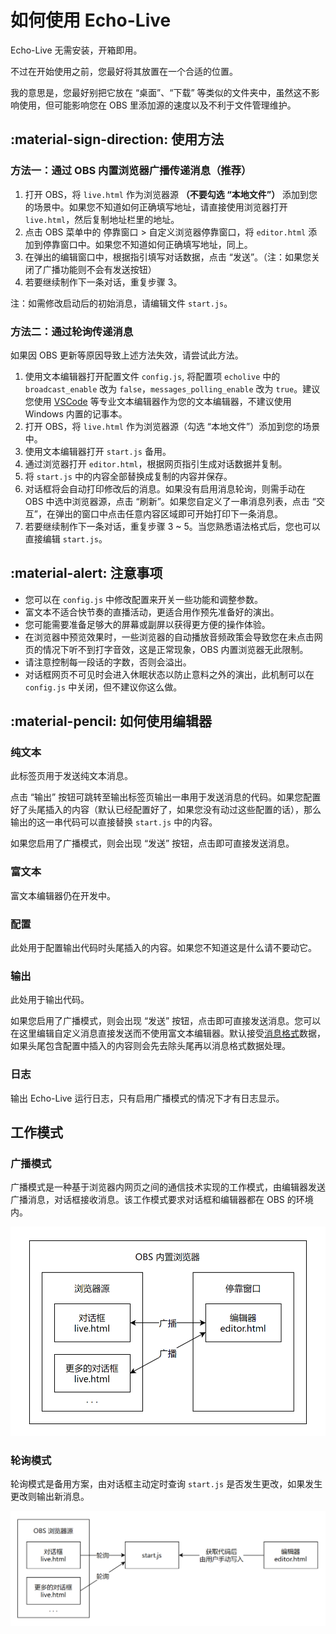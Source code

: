 # 如何使用 Echo-Live

Echo-Live 无需安装，开箱即用。

<p style="color: var(--md-default-fg-color--light);">不过在开始使用之前，您最好将其放置在一个合适的位置。</p>

<p style="color: var(--md-default-fg-color--lighter);">我的意思是，您最好别把它放在 “桌面”、“下载” 等类似的文件夹中，虽然这不影响使用，但可能影响您在 OBS 里添加源的速度以及不利于文件管理维护。</p>

## :material-sign-direction: 使用方法
### 方法一：通过 OBS 内置浏览器广播传递消息（推荐）
1. 打开 OBS，将 `live.html` 作为浏览器源 **（不要勾选 “本地文件”）** 添加到您的场景中。如果您不知道如何正确填写地址，请直接使用浏览器打开 `live.html`，然后复制地址栏里的地址。
2. 点击 OBS 菜单中的 停靠窗口 > 自定义浏览器停靠窗口，将 `editor.html` 添加到停靠窗口中。如果您不知道如何正确填写地址，同上。
3. 在弹出的编辑窗口中，根据指引填写对话数据，点击 “发送”。（注：如果您关闭了广播功能则不会有发送按钮）
4. 若要继续制作下一条对话，重复步骤 3。

注：如需修改启动后的初始消息，请编辑文件 `start.js`。

### 方法二：通过轮询传递消息
如果因 OBS 更新等原因导致上述方法失效，请尝试此方法。

1. 使用文本编辑器打开配置文件 `config.js`, 将配置项 `echolive` 中的 `broadcast_enable` 改为 `false`，`messages_polling_enable` 改为 `true`。建议您使用 [VSCode](https://code.visualstudio.com/) 等专业文本编辑器作为您的文本编辑器，不建议使用 Windows 内置的记事本。
2. 打开 OBS，将 `live.html` 作为浏览器源（勾选 “本地文件”）添加到您的场景中。
3. 使用文本编辑器打开 `start.js` 备用。
4. 通过浏览器打开 `editor.html`，根据网页指引生成对话数据并复制。
5. 将 `start.js` 中的内容全部替换成复制的内容并保存。
6. 对话框将会自动打印修改后的消息。如果没有启用消息轮询，则需手动在 OBS 中选中浏览器源，点击 “刷新”。如果您自定义了一串消息列表，点击 “交互”，在弹出的窗口中点击任意内容区域即可开始打印下一条消息。
7. 若要继续制作下一条对话，重复步骤 3 ~ 5。当您熟悉语法格式后，您也可以直接编辑 `start.js`。

## :material-alert: 注意事项
- 您可以在 `config.js` 中修改配置来开关一些功能和调整参数。
- 富文本不适合快节奏的直播活动，更适合用作预先准备好的演出。
- 您可能需要准备足够大的屏幕或副屏以获得更方便的操作体验。
- 在浏览器中预览效果时，一些浏览器的自动播放音频政策会导致您在未点击网页的情况下听不到打字音效，这是正常现象，OBS 内置浏览器无此限制。
- 请注意控制每一段话的字数，否则会溢出。
- 对话框网页不可见时会进入休眠状态以防止意料之外的演出，此机制可以在 `config.js` 中关闭，但不建议你这么做。

## :material-pencil: 如何使用编辑器
### 纯文本
此标签页用于发送纯文本消息。

点击 “输出” 按钮可跳转至输出标签页输出一串用于发送消息的代码。如果您配置好了头尾插入的内容（默认已经配置好了，如果您没有动过这些配置的话），那么输出的这一串代码可以直接替换 `start.js` 中的内容。

如果您启用了广播模式，则会出现 “发送” 按钮，点击即可直接发送消息。

### 富文本
富文本编辑器仍在开发中。

### 配置
此处用于配置输出代码时头尾插入的内容。如果您不知道这是什么请不要动它。

### 输出
此处用于输出代码。

如果您启用了广播模式，则会出现 “发送” 按钮，点击即可直接发送消息。您可以在这里编辑自定义消息直接发送而不使用富文本编辑器。默认接受[消息格式](../message/index.md)数据，如果头尾包含配置中插入的内容则会先去除头尾再以消息格式数据处理。

### 日志
输出 Echo-Live 运行日志，只有启用广播模式的情况下才有日志显示。

## 工作模式
### 广播模式
广播模式是一种基于浏览器内网页之间的通信技术实现的工作模式，由编辑器发送广播消息，对话框接收消息。该工作模式要求对话框和编辑器都在 OBS 的环境内。

![广播模式](../image/how-to-use/mode1.png)

### 轮询模式
轮询模式是备用方案，由对话框主动定时查询 `start.js` 是否发生更改，如果发生更改则输出新消息。

![广播模式](../image/how-to-use/mode2.png)